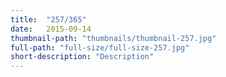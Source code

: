 ```yaml
---
title:  "257/365"
date:   2015-09-14
thumbnail-path: "thumbnails/thumbnail-257.jpg"
full-path: "full-size/full-size-257.jpg"
short-description: "Description"
---
```


